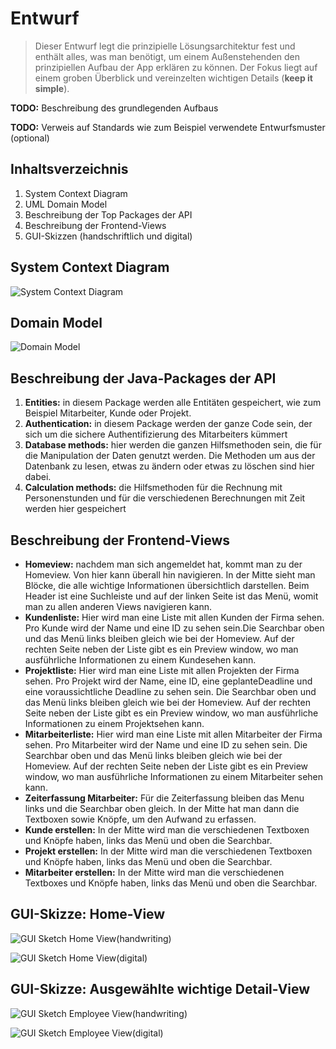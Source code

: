 # Entwurf

> Dieser Entwurf legt die prinzipielle Lösungsarchitektur fest und enthält alles, was man benötigt, um einem Außenstehenden den prinzipiellen Aufbau der App erklären zu können.
> Der Fokus liegt auf einem groben Überblick und vereinzelten wichtigen Details (**keep it simple**).

**TODO:** Beschreibung des grundlegenden Aufbaus

**TODO:** Verweis auf Standards wie zum Beispiel verwendete Entwurfsmuster (optional)

## Inhaltsverzeichnis
1. System Context Diagram
2. UML Domain Model
3. Beschreibung der Top Packages der API
4. Beschreibung der Frontend-Views
5. GUI-Skizzen (handschriftlich und digital)

## System Context Diagram

![System Context Diagram](images/System_context_diagram.png)

## Domain Model

![Domain Model](images/Class_Diagram.png)


## Beschreibung der Java-Packages der API

1. **Entities:** in diesem Package werden alle Entitäten gespeichert, wie zum Beispiel Mitarbeiter, Kunde oder Projekt.
2. **Authentication:** in diesem Package werden der ganze Code sein, der sich um die sichere Authentifizierung des Mitarbeiters kümmert
3. **Database methods:** hier werden die ganzen Hilfsmethoden sein, die für die Manipulation der Daten genutzt werden. Die Methoden um aus der Datenbank zu lesen, etwas zu ändern oder etwas zu löschen sind hier dabei.
4. **Calculation methods:** die Hilfsmethoden für die Rechnung mit Personenstunden und für die verschiedenen Berechnungen mit Zeit werden hier gespeichert


## Beschreibung der Frontend-Views

- **Homeview:** nachdem man sich angemeldet hat, kommt man zu der Homeview. Von hier kann überall hin navigieren. In der Mitte sieht man Blöcke, die alle wichtige Informationen übersichtlich darstellen. Beim Header ist eine Suchleiste und auf der linken Seite ist das Menü, womit man zu allen anderen Views navigieren kann.
- **Kundenliste:** Hier wird man eine Liste mit allen Kunden der Firma sehen. Pro Kunde wird der Name und eine ID zu sehen sein.Die Searchbar oben und das Menü links bleiben gleich wie bei der Homeview. Auf der rechten Seite neben der Liste gibt es ein Preview window, wo man ausführliche Informationen zu einem Kundesehen kann.
- **Projektliste:** Hier wird man eine Liste mit allen Projekten der Firma sehen. Pro Projekt wird der Name, eine ID, eine geplanteDeadline und eine voraussichtliche Deadline zu sehen sein. Die Searchbar oben und das Menü links bleiben gleich wie bei der Homeview. Auf der rechten Seite neben der Liste gibt es ein Preview window, wo man ausführliche Informationen zu einem Projektsehen kann.
- **Mitarbeiterliste:** Hier wird man eine Liste mit allen Mitarbeiter der Firma sehen. Pro Mitarbeiter wird der Name und eine ID  zu sehen sein. Die Searchbar oben und das Menü links bleiben gleich wie bei der Homeview. Auf der rechten Seite neben der Liste gibt es ein Preview window, wo man ausführliche Informationen zu einem Mitarbeiter sehen kann.
- **Zeiterfassung Mitarbeiter:** Für die Zeiterfassung bleiben das Menu links und die Searchbar oben gleich. In der Mitte hat man dann die Textboxen sowie Knöpfe, um den Aufwand zu erfassen.
- **Kunde erstellen:** In der Mitte wird man die verschiedenen Textboxen und Knöpfe haben, links das Menü und oben die Searchbar.
- **Projekt erstellen:** In der Mitte wird man die verschiedenen Textboxen und Knöpfe haben, links das Menü und oben die Searchbar.
- **Mitarbeiter erstellen:** In der Mitte wird man die verschiedenen Textboxes und Knöpfe haben, links das Menü und oben die Searchbar.


## GUI-Skizze: Home-View

![GUI Sketch Home View(handwriting)](sketches/Home_View.png)

![GUI Sketch Home View(digital)](sketches/Home_view2.png)


## GUI-Skizze: Ausgewählte wichtige Detail-View

![GUI Sketch Employee View(handwriting)](sketches/Employee_View.png)

![GUI Sketch Employee View(digital)](sketches/Employee_View2.png)

